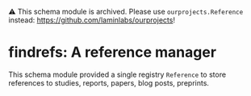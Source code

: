 ⚠️ This schema module is archived. Please use `ourprojects.Reference` instead: https://github.com/laminlabs/ourprojects!

# findrefs: A reference manager

This schema module provided a single registry `Reference` to store references to studies, reports, papers, blog posts, preprints.
